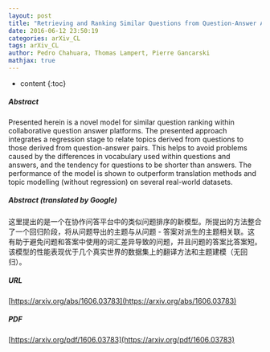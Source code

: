 ```yaml
---
layout: post
title: "Retrieving and Ranking Similar Questions from Question-Answer Archives Using Topic Modelling and Topic Distribution Regression"
date: 2016-06-12 23:50:19
categories: arXiv_CL
tags: arXiv_CL
author: Pedro Chahuara, Thomas Lampert, Pierre Gancarski
mathjax: true
---
```


* content
{:toc}

##### Abstract
Presented herein is a novel model for similar question ranking within collaborative question answer platforms. The presented approach integrates a regression stage to relate topics derived from questions to those derived from question-answer pairs. This helps to avoid problems caused by the differences in vocabulary used within questions and answers, and the tendency for questions to be shorter than answers. The performance of the model is shown to outperform translation methods and topic modelling (without regression) on several real-world datasets.

##### Abstract (translated by Google)
这里提出的是一个在协作问答平台中的类似问题排序的新模型。所提出的方法整合了一个回归阶段，将从问题导出的主题与从问题 - 答案对派生的主题相关联。这有助于避免问题和答案中使用的词汇差异导致的问题，并且问题的答案比答案短。该模型的性能表现优于几个真实世界的数据集上的翻译方法和主题建模（无回归）。

##### URL
[https://arxiv.org/abs/1606.03783](https://arxiv.org/abs/1606.03783)

##### PDF
[https://arxiv.org/pdf/1606.03783](https://arxiv.org/pdf/1606.03783)

